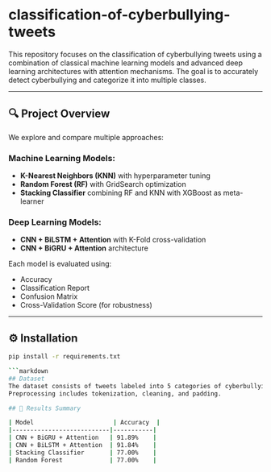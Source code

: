 # classification-of-cyberbullying-tweets


This repository focuses on the classification of cyberbullying tweets using a combination of classical machine learning models and advanced deep learning architectures with attention mechanisms. The goal is to accurately detect cyberbullying and categorize it into multiple classes.

---

## 🔍 Project Overview

We explore and compare multiple approaches:

### Machine Learning Models:
- **K-Nearest Neighbors (KNN)** with hyperparameter tuning
- **Random Forest (RF)** with GridSearch optimization
- **Stacking Classifier** combining RF and KNN with XGBoost as meta-learner

###  Deep Learning Models:
- **CNN + BiLSTM + Attention** with K-Fold cross-validation
- **CNN + BiGRU + Attention** architecture

Each model is evaluated using:
- Accuracy
- Classification Report
- Confusion Matrix
- Cross-Validation Score (for robustness)

---

## ⚙️ Installation
```bash
pip install -r requirements.txt

```markdown
## Dataset
The dataset consists of tweets labeled into 5 categories of cyberbullying.  
Preprocessing includes tokenization, cleaning, and padding.

## 🧪 Results Summary

| Model                      | Accuracy  |
|---------------------------|-----------|
| CNN + BiGRU + Attention   | 91.89%    |
| CNN + BiLSTM + Attention  | 91.84%    |
| Stacking Classifier       | 77.00%    |
| Random Forest             | 77.00%    |
